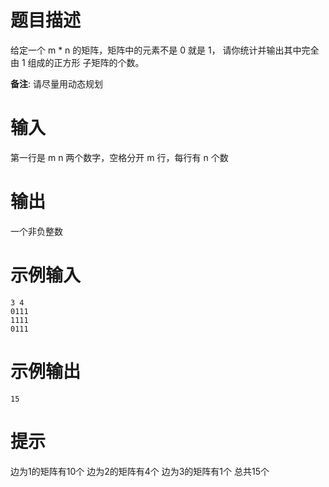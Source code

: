 # 题目描述

给定一个 m * n 的矩阵，矩阵中的元素不是 0 就是 1，
请你统计并输出其中完全由 1 组成的正方形 子矩阵的个数。

**备注**: 请尽量用动态规划

# 输入

第一行是 m n 两个数字，空格分开
m 行，每行有 n 个数

# 输出

一个非负整数

# 示例输入
```
3 4
0111
1111
0111
```

# 示例输出
```
15
```

# 提示

边为1的矩阵有10个
边为2的矩阵有4个
边为3的矩阵有1个
总共15个